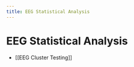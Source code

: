 ```yaml
---
title: EEG Statistical Analysis
---
```


# EEG Statistical Analysis
- [[EEG Cluster Testing]]












